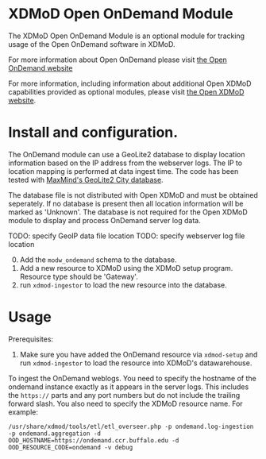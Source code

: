 # XDMoD Open OnDemand Module

The XDMoD Open OnDemand Module is an optional module for
tracking usage of the Open OnDemand software in XDMoD.

For more information about Open OnDemand please visit
[the Open OnDemand website](https://openondemand.org/)

For more information, including information about additional Open XDMoD
capabilities provided as optional modules, please visit
[the Open XDMoD website](https://open.xdmod.org).

# Install and configuration.

The OnDemand module can use a GeoLite2 database to display location
information based on the IP address from the webserver logs. The IP to
location mapping is performed at data ingest time. The code has been
tested with [MaxMind's GeoLite2 City database](https://dev.maxmind.com/geoip/geoip2/geolite2/).

The database file is not distributed with Open XDMoD and must be
obtained seperately. If no database is present then all location
information will be marked as 'Unknown'. The database is not
required for the Open XDMoD module to display and process OnDemand
server log data.

TODO: specify GeoIP data file location
TODO: specify webserver log file location


0) Add the `modw_ondemand` schema to the database.
1) Add a new resource to XDMoD using the XDMoD setup program. Resource type should be 'Gateway'.
2) run `xdmod-ingestor` to load the new resource into the database.

# Usage

Prerequisites:
1) Make sure you have added the OnDemand resource via `xdmod-setup` and run `xdmod-ingestor` to load the resource
   into XDMoD's datawarehouse.

To ingest the OnDemand weblogs. You need to specify the hostname of the ondemand instance exactly
as it appears in the server logs. This includes the `https://` parts and any port numbers but
do not include the trailing forward slash. You also need to specify the XDMoD resource name.
For example:

    /usr/share/xdmod/tools/etl/etl_overseer.php -p ondemand.log-ingestion -p ondemand.aggregation -d OOD_HOSTNAME=https://ondemand.ccr.buffalo.edu -d OOD_RESOURCE_CODE=ondemand -v debug
